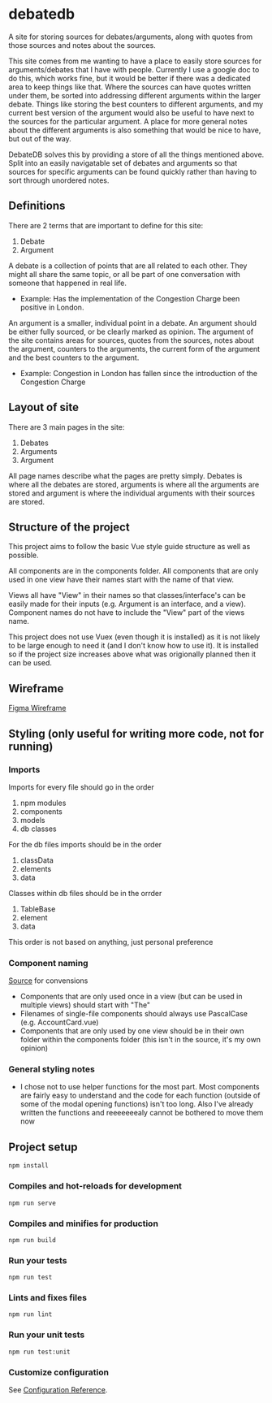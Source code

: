# debatedb

A site for storing sources for debates/arguments, along with quotes from those sources and notes about the sources.

This site comes from me wanting to have a place to easily store sources for arguments/debates that I have with people. Currently I use a google doc to do this, which works fine, but it would be better if there was a dedicated area to keep things like that. Where the sources can have quotes written under them, be sorted into addressing different arguments within the larger debate. Things like storing the best counters to different arguments, and my current best version of the argument would also be useful to have next to the sources for the particular argument. A place for more general notes about the different arguments is also something that would be nice to have, but out of the way.

DebateDB solves this by providing a store of all the things mentioned above. Split into an easily navigatable set of debates and arguments so that sources for specific arguments can be found quickly rather than having to sort through unordered notes.

## Definitions

There are 2 terms that are important to define for this site:

1. Debate
2. Argument

A debate is a collection of points that are all related to each other. They might all share the same topic, or all be part of one conversation with someone that happened in real life.

- Example: Has the implementation of the Congestion Charge been positive in London.

An argument is a smaller, individual point in a debate. An argument should be either fully sourced, or be clearly marked as opinion. The argument of the site contains areas for sources, quotes from the sources, notes about the argument, counters to the arguments, the current form of the argument and the best counters to the argument.

- Example: Congestion in London has fallen since the introduction of the Congestion Charge

## Layout of site

There are 3 main pages in the site:

1. Debates
2. Arguments
3. Argument

All page names describe what the pages are pretty simply. Debates is where all the debates are stored, arguments is where all the arguments are stored and argument is where the individual arguments with their sources are stored.

## Structure of the project

This project aims to follow the basic Vue style guide structure as well as possible.

All components are in the components folder. All components that are only used in one view have their names start with the name of that view.

Views all have "View" in their names so that classes/interface's can be easily made for their inputs (e.g. Argument is an interface, and a view). Component names do not have to include the "View" part of the views name.

This project does not use Vuex (even though it is installed) as it is not likely to be large enough to need it (and I don't know how to use it). It is installed so if the project size increases above what was origionally planned then it can be used.

## Wireframe

[Figma Wireframe](https://www.figma.com/file/lWJPKDVdjEZZ3aHXpxvZwk/DebateDB?node-id=4%3A84)

## Styling (only useful for writing more code, not for running)

### Imports

Imports for every file should go in the order

1. npm modules
2. components
3. models
4. db classes

For the db files imports should be in the order

1. classData
2. elements
3. data

Classes within db files should be in the orrder

1. TableBase
2. element
3. data

This order is not based on anything, just personal preference

### Component naming

[Source](https://itnext.io/how-to-structure-a-vue-js-project-29e4ddc1aeeb) for convensions

- Components that are only used once in a view (but can be used in multiple views) should start with "The"
- Filenames of single-file components should always use PascalCase (e.g. AccountCard.vue)
- Components that are only used by one view should be in their own folder within the components folder (this isn't in the source, it's my own opinion)

### General styling notes

- I chose not to use helper functions for the most part. Most components are fairly easy to understand and the code for each function (outside of some of the modal opening functions) isn't too long. Also I've already written the functions and reeeeeeealy cannot be bothered to move them now

## Project setup

```
npm install
```

### Compiles and hot-reloads for development

```
npm run serve
```

### Compiles and minifies for production

```
npm run build
```

### Run your tests

```
npm run test
```

### Lints and fixes files

```
npm run lint
```

### Run your unit tests

```
npm run test:unit
```

### Customize configuration

See [Configuration Reference](https://cli.vuejs.org/config/).
